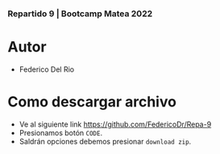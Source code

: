 ### Repartido 9 | Bootcamp Matea 2022

# Autor

- Federico Del Rio

# Como descargar archivo

- Ve al siguiente link https://github.com/FedericoDr/Repa-9
- Presionamos botón `CODE`.
- Saldrán opciones debemos presionar `download zip`.
